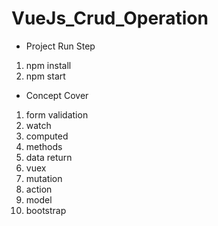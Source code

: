 # VueJs_Crud_Operation

* Project Run Step

1) npm install
2) npm start 

* Concept Cover 

1) form validation
2) watch 
3) computed 
4) methods
5) data return 
6) vuex
7) mutation
8) action
9) model
10) bootstrap 
 
